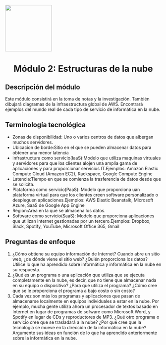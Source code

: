 <p align="left">
  <img src="https://semanadelcannabis.cayetano.edu.pe/assets/img/logo-upch.png" width="150">
  <h1 align="center">Módulo 2: Estructuras de la nube</h1>
</p>

## Descripción del módulo
Este módulo consistirá en la toma de notas y la investigación. También dibujará diagramas de la infraestructura global de AWS. Encontrará ejemplos del mundo real de cada tipo de servicio de informática en la nube.

## Terminología tecnológica
- Zonas de disponibilidad: Uno o varios centros de datos que albergan muchos servidores.
- Ubicacion de borde:Sitio en el que se pueden almacenar datos para obtener una menor latencia
- infrastructura como servicio(IaaS):Modelo que utiliza maquinas virtuales y servidores para que los clientes alojen una amplia gama de aplicaciones y para proporcionar servicios IT.Ejemplos: Amazon Elastic Compute Cloud (Amazon EC2), Rackspace, Google Compute Engine
- Latencia:Tiempo en que se comienza la trasferencia de datos desde que se solicita.
- Plataforma como servicio(PaaS): Modelo  que proporciona uan plataforma virtual para que los clientes creen software personalizado  o despleguen aplicaciones.Ejemplos: AWS Elastic Beanstalk, Microsoft Azure, SaaS de Google App Engine
- Region:Area en la que se almacena los datos.
- Software como servicio(SaaS): Modelo que proporciona aplicaciones que utilizan internet gestionadas por un tercero.Ejemplos: Dropbox, Slack, Spotify, YouTube, Microsoft Office 365, Gmail
## Preguntas de enfoque

1. ¿Cómo obtiene su equipo información de Internet? Cuando abre un sitio web, ¿de dónde viene el sitio web? ¿Quién proporciona los datos? Utilice lo que ha aprendido sobre informática y informática en la nube en su respuesta.
2. ¿Qué es un programa o una aplicación que utiliza que se ejecuta completamente en la nube, es decir, que no tiene que almacenar nada en su equipo o dispositivo? ¿Para qué utiliza el programa? ¿Cómo cree que se le proporciona el programa a bajo costo o sin costo?
3. Cada vez son más los programas y aplicaciones que pasan de almacenarse localmente en equipos individuales a estar en la nube. Por ejemplo, mucha gente utiliza ahora un procesador de textos basado en Internet en lugar de programas de sofware como Microsoft Word, y Spotify en lugar de CDs y reproductores de MP3. ¿Qué otro programa o servicio cree que se trasladará a la nube? ¿Por qué cree que la tecnología se mueve en la dirección de la informática en la nube? Argumente sus ideas en función de lo que ha aprendido anteriormente sobre la informática en la nube.



